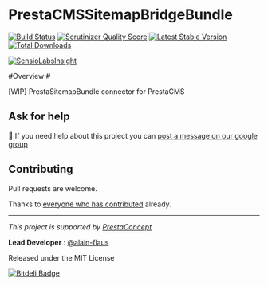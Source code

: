 PrestaCMSSitemapBridgeBundle
============================

[![Build Status](https://secure.travis-ci.org/prestaconcept/PrestaCMSSitemapBridgeBundle.png?branch=master)](http://travis-ci.org/prestaconcept/PrestaCMSSitemapBridgeBundle)
[![Scrutinizer Quality Score](https://scrutinizer-ci.com/g/prestaconcept/PrestaCMSSitemapBridgeBundle/badges/quality-score.png?s=7ef761de02aa7f88127aee6163fee414fe1823ca)](https://scrutinizer-ci.com/g/prestaconcept/PrestaCMSSitemapBridgeBundle/)
[![Latest Stable Version](https://poser.pugx.org/presta/cms-sitemap-bridge-bundle/v/stable.png)](https://packagist.org/packages/presta/cms-sitemap-bridge-bundle)
[![Total Downloads](https://poser.pugx.org/presta/cms-sitemap-bridge-bundle/downloads.png)](https://packagist.org/packages/presta/cms-sitemap-bridge-bundle)

[![SensioLabsInsight](https://insight.sensiolabs.com/projects/fa3389b6-5133-4090-9be5-f060ab6376ef/big.png)](https://insight.sensiolabs.com/projects/fa3389b6-5133-4090-9be5-f060ab6376ef)

#Overview #

[WIP] PrestaSitemapBundle connector for PrestaCMS




## Ask for help ##

:speech_balloon: If you need help about this project you can [post a message on our google group][3]

## Contributing

Pull requests are welcome.


Thanks to
[everyone who has contributed](https://github.com/prestaconcept/PrestaCMSSitemapBridgeBundle/graphs/contributors) already.

---

*This project is supported by [PrestaConcept](http://www.prestaconcept.net)*

**Lead Developer** : [@alain-flaus](https://github.com/alain-flaus)

Released under the MIT License

[3]: https://groups.google.com/forum/?hl=fr&fromgroups#!forum/prestacms-devs


[![Bitdeli Badge](https://d2weczhvl823v0.cloudfront.net/prestaconcept/prestacmssitemapbridgebundle/trend.png)](https://bitdeli.com/free "Bitdeli Badge")

